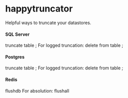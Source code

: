 happytruncator
==============

Helpful ways to truncate your datastores.



#### SQL Server
truncate table <tablename>;
For logged truncation:
delete from table <tablename>;


#### Postgres
truncate table <tablename>;
For logged truncation:
delete from table <tablename>;


#### Redis
flushdb
For absolution:
flushall
